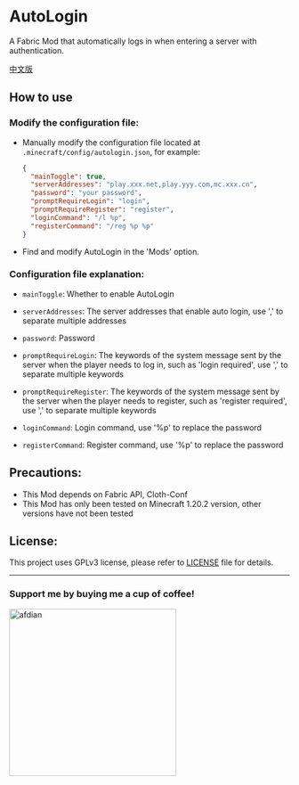 # AutoLogin

A Fabric Mod that automatically logs in when entering a server with authentication.

[中文版](README_ZH.md)

## How to use

### Modify the configuration file:

- Manually modify the configuration file located at `.minecraft/config/autologin.json`, for example:
    ```json
    {
      "mainToggle": true,
      "serverAddresses": "play.xxx.net,play.yyy.com,mc.xxx.cn",
      "password": "your password",
      "promptRequireLogin": "login",
      "promptRequireRegister": "register",
      "loginCommand": "/l %p",
      "registerCommand": "/reg %p %p"
    }
    ```

- Find and modify AutoLogin in the 'Mods' option.

### Configuration file explanation:

- `mainToggle`: Whether to enable AutoLogin


- `serverAddresses`: The server addresses that enable auto login, use ',' to separate multiple addresses


- `password`: Password


- `promptRequireLogin`: The keywords of the system message sent by the server when the player needs to log in, such as 'login required', use ',' to separate multiple keywords


- `promptRequireRegister`: The keywords of the system message sent by the server when the player needs to register, such as 'register required', use ',' to separate multiple keywords


- `loginCommand`: Login command, use '%p' to replace the password


- `registerCommand`: Register command, use '%p' to replace the password

## Precautions:
- This Mod depends on Fabric API, Cloth-Conf
- This Mod has only been tested on Minecraft 1.20.2 version, other versions have not been tested

## License:
This project uses GPLv3 license, please refer to [LICENSE](LICENSE) file for details.

---

### Support me by buying me a cup of coffee!


<a href="https://afdian.net/a/lushangkan"><img src="https://s2.loli.net/2023/11/21/iAuWGhQz4gFpalV.jpg" alt="afdian" width="300"/></a>

